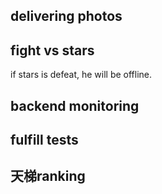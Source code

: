 
## delivering photos
## fight vs stars
if stars is defeat, he will be offline.
## backend monitoring
## fulfill tests
## 天梯ranking

